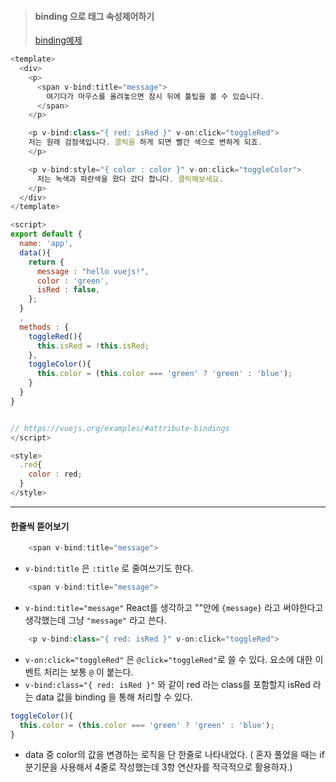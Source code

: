 > #### binding 으로 태그 속성제어하기
> [binding예제](https://vuejs.org/examples/#attribute-bindings)


```javascript
<template>
  <div>
    <p>
      <span v-bind:title="message">
        여기다가 마우스를 올려놓으면 잠시 뒤에 툴팁을 볼 수 있습니다.
      </span>
    </p>

    <p v-bind:class="{ red: isRed }" v-on:click="toggleRed">
    저는 원래 검점색입니다. 클릭을 하게 되면 빨간 색으로 변하게 되죠. 
    </p>

    <p v-bind:style="{ color : color }" v-on:click="toggleColor">
      저는 녹색과 파란색을 왔다 갔다 합니다. 클릭해보세요. 
    </p>
  </div>
</template>

<script>
export default {
  name: 'app',
  data(){
    return {
      message : "hello vuejs!",
      color : 'green',
      isRed : false,
    };
  }
  ,
  methods : {
    toggleRed(){
      this.isRed = !this.isRed;
    },
    toggleColor(){
      this.color = (this.color === 'green' ? 'green' : 'blue');   
    }
  }
}


// https://vuejs.org/examples/#attribute-bindings
</script>

<style>
  .red{
    color : red;
  }
</style>

```
---
#### 한줄씩 뜯어보기
```javascript
    <span v-bind:title="message">
```
- `v-bind:title` 은 `:title` 로 줄여쓰기도 한다.
```javascript
    <span v-bind:title="message">
```
- `v-bind:title="message"` React를 생각하고 ""안에 `{message}` 라고 써야한다고 생각했는데 그냥 `"message"` 라고 쓴다.
```javascript
    <p v-bind:class="{ red: isRed }" v-on:click="toggleRed">
```
- `v-on:click="toggleRed"` 은 `@click="toggleRed"`로 쓸 수 있다.
요소에 대한 이벤트 처리는 보통 `@` 이 붙는다.
- `v-bind:class="{ red: isRed }"` 와 같이 red 라는 class를 포함할지 isRed 라는 data 값을 binding 을 통해 처리할 수 있다.
```javascript
toggleColor(){
  this.color = (this.color === 'green' ? 'green' : 'blue');   
}
```
- data 중 color의 값을 변경하는 로직을 단 한줄로 나타내었다. ( 혼자 풀었을 때는 if 분기문을 사용해서 4줄로 작성했는데 <span>3항 연산자</span>를 적극적으로 활용하자.)



